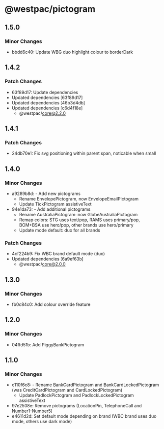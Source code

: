 # @westpac/pictogram

## 1.5.0

### Minor Changes

- bbdd6c40: Update WBG duo highlight colour to borderDark

## 1.4.2

### Patch Changes

- 63f89d17: Update dependencies
- Updated dependencies [63f89d17]
- Updated dependencies [46b3d4db]
- Updated dependencies [c6d4f18e]
  - @westpac/core@2.2.0

## 1.4.1

### Patch Changes

- 24db70e1: Fix svg positioning within parent span, noticable when small

## 1.4.0

### Minor Changes

- a9289b8d: - Add new pictograms
  - Rename EnvelopePictogram, now EnvelopeEmailPictogram
  - Update TickPictogram assistiveText
- 94e1da73: - Add additional pictograms
  - Rename AustraliaPictogram: now GlobeAustraliaPictogram
  - Remap colors: STG uses text/pop, RAMS uses primary/pop, BOM+BSA use hero/pop, other brands use hero/primary
  - Update mode default: duo for all brands

### Patch Changes

- 4cf224b9: Fix WBC brand default mode (duo)
- Updated dependencies [6a9ef63b]
  - @westpac/core@2.0.0

## 1.3.0

### Minor Changes

- fb0c84c0: Add colour override feature

## 1.2.0

### Minor Changes

- 04ffd51b: Add PiggyBankPictogram

## 1.1.0

### Minor Changes

- c110f6c8: - Rename BankCardPictogram and BankCardLockedPictogram (was CreditCardPictogram and CardLockedPictogram)
  - Update PadlockPictogram and PadlockLockedPictogram assistiveText
- 97e2508e: Remove pictograms (LocationPin, TelephoneCall and Number1-Number5)
- e4611d2d: Set default mode depending on brand (WBC brand uses duo mode, others use dark mode)
